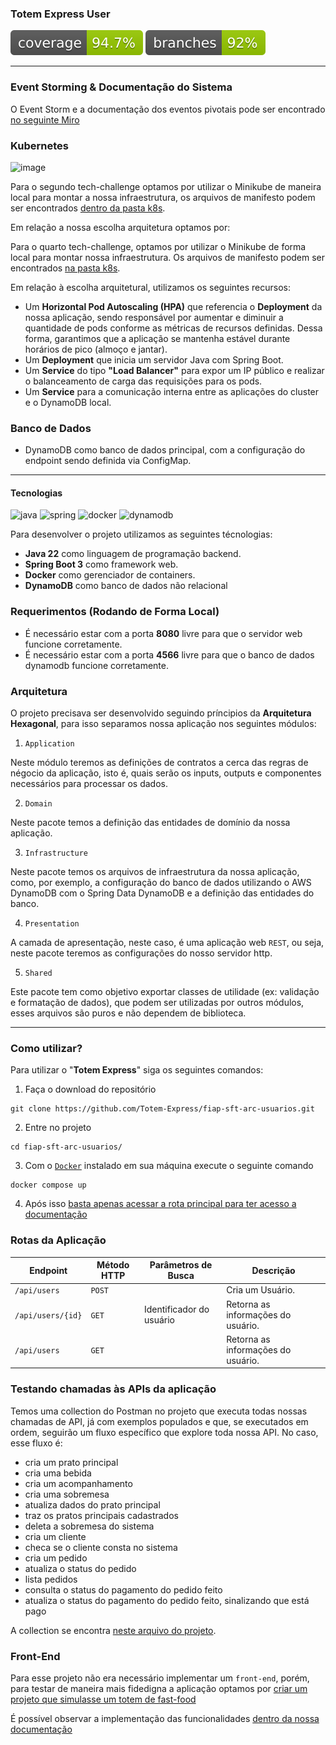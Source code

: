 ### Totem Express User
![](https://raw.githubusercontent.com/Totem-Express/fiap-sft-arc-usuarios/refs/heads/badges/jacoco.svg)
![](https://raw.githubusercontent.com/Totem-Express/fiap-sft-arc-usuarios/refs/heads/badges/branches.svg)

---

### Event Storming & Documentação do Sistema

O Event Storm e a documentação dos eventos pivotais pode ser encontrado [no seguinte Miro](https://miro.com/app/board/uXjVK3rqGz4=/?share_link_id=859281805316)

### Kubernetes

![image](https://github.com/user-attachments/assets/5925bb6b-a119-4036-9e3f-4daa54f16d48)

Para o segundo tech-challenge optamos por utilizar o Minikube de maneira local para montar a nossa infraestrutura, os arquivos de manifesto podem ser encontrados [dentro da pasta k8s](./k8s).

Em relação a nossa escolha arquitetura optamos por:

Para o quarto tech-challenge, optamos por utilizar o Minikube de forma local para montar nossa infraestrutura. Os arquivos de manifesto podem ser encontrados [na pasta k8s](./k8s).

Em relação à escolha arquitetural, utilizamos os seguintes recursos:
- Um **Horizontal Pod Autoscaling (HPA)** que referencia o **Deployment** da nossa aplicação, sendo responsável por aumentar e diminuir a quantidade de pods conforme as métricas de recursos definidas. Dessa forma, garantimos que a aplicação se mantenha estável durante horários de pico (almoço e jantar).
- Um **Deployment** que inicia um servidor Java com Spring Boot.
- Um **Service** do tipo **"Load Balancer"** para expor um IP público e realizar o balanceamento de carga das requisições para os pods.
- Um **Service** para a comunicação interna entre as aplicações do cluster e o DynamoDB local.

### Banco de Dados
- DynamoDB como banco de dados principal, com a configuração do endpoint sendo definida via ConfigMap.
---

#### Tecnologias

![java](https://img.shields.io/badge/Java_22-000?style=for-the-badge&logo=oracle&logoColor=white)
![spring](https://img.shields.io/badge/Spring_3-6DB33F?style=for-the-badge&logo=spring&logoColor=white)
![docker](https://img.shields.io/badge/Docker-2496ED?style=for-the-badge&logo=docker&logoColor=white)
![dynamodb](https://img.shields.io/badge/DynamoDB-4053D6?style=for-the-badge&logo=amazondynamodb&logoColor=white)

Para desenvolver o projeto utilizamos as seguintes técnologias:

- **Java 22** como linguagem de programação backend.
- **Spring Boot 3** como framework web.
- **Docker** como gerenciador de containers.
- **DynamoDB** como banco de dados não relacional

### Requerimentos (Rodando de Forma Local)

- É necessário estar com a porta **8080** livre para que o servidor web funcione corretamente.
- É necessário estar com a porta **4566** livre para que o banco de dados dynamodb funcione corretamente.

### Arquitetura

O projeto precisava ser desenvolvido seguindo príncipios da **Arquitetura Hexagonal**, para isso separamos nossa aplicação nos seguintes módulos:

1) `Application`

Neste módulo teremos as definições de contratos a cerca das regras de négocio da aplicação, isto é, quais serão os inputs, outputs e componentes necessários para processar os dados.

2) `Domain`

Neste pacote temos a definição das entidades de domínio da nossa aplicação.

3) `Infrastructure`

Neste pacote temos os arquivos de infraestrutura da nossa aplicação, como, por exemplo, a configuração do banco de dados utilizando o AWS DynamoDB com o Spring Data DynamoDB e a definição das entidades do banco.

4) `Presentation`

A camada de apresentação, neste caso, é uma aplicação web `REST`, ou seja, neste pacote teremos as configurações do nosso servidor http.


5) `Shared`

Este pacote tem como objetivo exportar classes de utilidade (ex: validação e formatação de dados), que podem ser utilizadas por outros módulos, esses arquivos são puros e não dependem de biblioteca.

---

### Como utilizar?

Para utilizar o "**Totem Express**" siga os seguintes comandos:

1) Faça o download do repositório

```shell
git clone https://github.com/Totem-Express/fiap-sft-arc-usuarios.git
```

2) Entre no projeto

```shell
cd fiap-sft-arc-usuarios/
```

3) Com o [`Docker`](https://docs.docker.com/desktop/) instalado em sua máquina execute o seguinte comando

```shell
docker compose up
```

4) Após isso [basta apenas acessar a rota principal para ter acesso a documentação](http://localhost:8080)

### Rotas da Aplicação

| Endpoint                    | Método HTTP | Parâmetros  de Busca          | Descrição                     |
|-----------------------------|-------------|-------------------------------|-------------------------------| 
| `/api/users`                | `POST`      |                               | Cria um Usuário.
| `/api/users/{id}`           | `GET`       | Identificador do usuário      | Retorna as informações do usuário.
| `/api/users`                | `GET`       |                               | Retorna as informações do usuário.           


### Testando chamadas às APIs da aplicação

Temos uma collection do Postman no projeto que executa todas nossas chamadas de API, já com exemplos populados e que, se executados em ordem, seguirão um fluxo específico que explore toda nossa API. No caso, esse fluxo é:

- cria um prato principal
- cria uma bebida
- cria um acompanhamento
- cria uma sobremesa
- atualiza dados do prato principal
- traz os pratos principais cadastrados
- deleta a sobremesa do sistema
- cria um cliente
- checa se o cliente consta no sistema
- cria um pedido
- atualiza o status do pedido
- lista pedidos
- consulta o status do pagamento do pedido feito
- atualiza o status do pagamento do pedido feito, sinalizando que está pago

A collection se encontra [neste arquivo do projeto](docs/postman/Totem%20Express.postman_collection.json).

### Front-End

Para esse projeto não era necessário implementar um `front-end`, porém, para testar de maneira mais fidedigna
a aplicação optamos por [criar um projeto que simulasse um totem de fast-food](https://github.com/geggr/totem-express-ui/)

É possível observar a implementação das funcionalidades [dentro da nossa documentação](docs/totem-express-ui.md)

